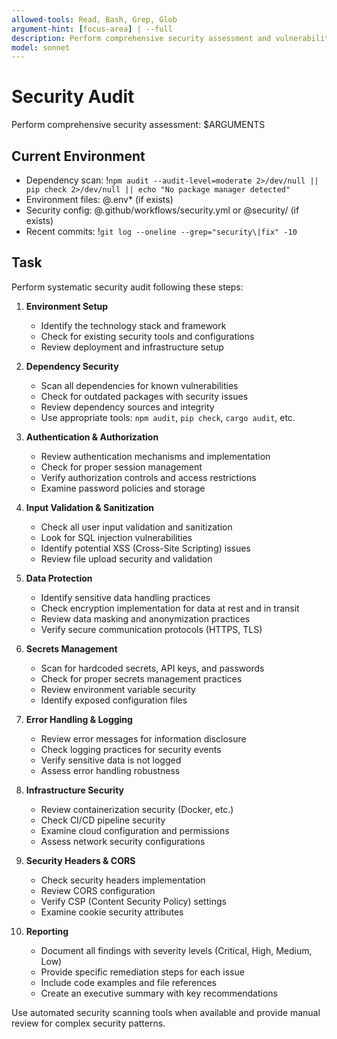 ```yaml
---
allowed-tools: Read, Bash, Grep, Glob
argument-hint: [focus-area] | --full
description: Perform comprehensive security assessment and vulnerability analysis
model: sonnet
---
```


# Security Audit

Perform comprehensive security assessment: $ARGUMENTS

## Current Environment

- Dependency scan: !`npm audit --audit-level=moderate 2>/dev/null || pip check 2>/dev/null || echo "No package manager detected"`
- Environment files: @.env* (if exists)
- Security config: @.github/workflows/security.yml or @security/ (if exists)
- Recent commits: !`git log --oneline --grep="security\|fix" -10`

## Task

Perform systematic security audit following these steps:

1. **Environment Setup**
   - Identify the technology stack and framework
   - Check for existing security tools and configurations
   - Review deployment and infrastructure setup

2. **Dependency Security**
   - Scan all dependencies for known vulnerabilities
   - Check for outdated packages with security issues
   - Review dependency sources and integrity
   - Use appropriate tools: `npm audit`, `pip check`, `cargo audit`, etc.

3. **Authentication & Authorization**
   - Review authentication mechanisms and implementation
   - Check for proper session management
   - Verify authorization controls and access restrictions
   - Examine password policies and storage

4. **Input Validation & Sanitization**
   - Check all user input validation and sanitization
   - Look for SQL injection vulnerabilities
   - Identify potential XSS (Cross-Site Scripting) issues
   - Review file upload security and validation

5. **Data Protection**
   - Identify sensitive data handling practices
   - Check encryption implementation for data at rest and in transit
   - Review data masking and anonymization practices
   - Verify secure communication protocols (HTTPS, TLS)

6. **Secrets Management**
   - Scan for hardcoded secrets, API keys, and passwords
   - Check for proper secrets management practices
   - Review environment variable security
   - Identify exposed configuration files

7. **Error Handling & Logging**
   - Review error messages for information disclosure
   - Check logging practices for security events
   - Verify sensitive data is not logged
   - Assess error handling robustness

8. **Infrastructure Security**
   - Review containerization security (Docker, etc.)
   - Check CI/CD pipeline security
   - Examine cloud configuration and permissions
   - Assess network security configurations

9. **Security Headers & CORS**
   - Check security headers implementation
   - Review CORS configuration
   - Verify CSP (Content Security Policy) settings
   - Examine cookie security attributes

10. **Reporting**
    - Document all findings with severity levels (Critical, High, Medium, Low)
    - Provide specific remediation steps for each issue
    - Include code examples and file references
    - Create an executive summary with key recommendations

Use automated security scanning tools when available and provide manual review for complex security patterns.
